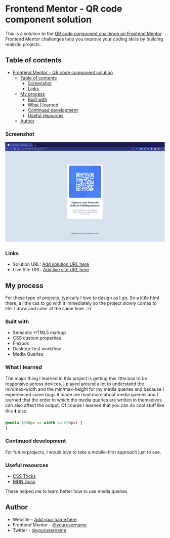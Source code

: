 # Frontend Mentor - QR code component solution

This is a solution to the [QR code component challenge on Frontend Mentor](https://www.frontendmentor.io/challenges/qr-code-component-iux_sIO_H). Frontend Mentor challenges help you improve your coding skills by building realistic projects.

## Table of contents

- [Frontend Mentor - QR code component solution](#frontend-mentor---qr-code-component-solution)
  - [Table of contents](#table-of-contents)
    - [Screenshot](#screenshot)
    - [Links](#links)
  - [My process](#my-process)
    - [Built with](#built-with)
    - [What I learned](#what-i-learned)
    - [Continued development](#continued-development)
    - [Useful resources](#useful-resources)
  - [Author](#author)

### Screenshot

![](./screenshot.png)

### Links

- Solution URL: [Add solution URL here](https://your-solution-url.com)
- Live Site URL: [Add live site URL here](https://your-live-site-url.com)

## My process

For these type of projects, typically I love to design as I go. So a little html there, a little css to go with it immediately so the project slowly comes to life. I draw and color at the same time. :-)

### Built with

- Semantic HTML5 markup
- CSS custom properties
- Flexbox
- Desktop-first workflow
- Media Queries

### What I learned

The major thing I learned in this project is getting this little box to be responsive across devices. I played around a lot to understand the min/max-width and the min/max-height for my media queries and because I expereinced some bugs it made me read more about media queries and I learned that the order in which the media queries are written in themselves can also affect the output. Of course I learned that you can do cool stuff like this ⬇️ also

```css
@media (600px <= width >= 800px) {
}
```

### Continued development

For future projects, I would love to take a mobile-first approach just to see.

### Useful resources

- [CSS Tricks](https://www.css-tricks.com)
- [MDN Docs](https://developer.mozilla.org)

These helped me to learn better how to use media queries.

## Author

- Website - [Add your name here](https://www.your-site.com)
- Frontend Mentor - [@yourusername](https://www.frontendmentor.io/profile/yourusername)
- Twitter - [@yourusername](https://www.twitter.com/abukaofficial)
